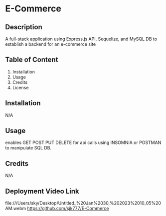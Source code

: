 # E-Commerce

## Description
A full-stack application using Express.js API, Sequelize, and MySQL DB to establish a backend for an e-commerce site

## Table of Content
1. Installation
2. Usage
3. Credits
4. License

## Installation
N/A

## Usage
enables GET POST PUT DELETE for api calls using INSOMNIA or POSTMAN to manipulate SQL DB.

## Credits

N/A

## Deployment Video Link
file:///Users/sky/Desktop/Untitled_%20Jan%2030,%202023%2010_05%20AM.webm
https://github.com/sjk777/E-Commerce


